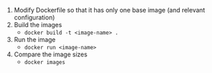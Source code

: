 1. Modify Dockerfile so that it has only one base image (and relevant configuration)
2. Build the images
    - `docker build -t <image-name> .`
3. Run the image 
    - `docker run <image-name>`
4. Compare the image sizes
    - `docker images`